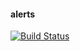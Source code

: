 #### alerts

[![Build Status](https://travis-ci.org/mbohun/alerts.svg)](https://travis-ci.org/mbohun/alerts)
